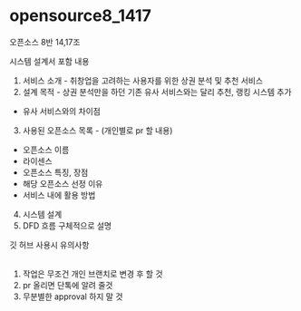 # opensource8_1417
오픈소스 8반 14,17조

시스템 설계서 포함 내용

1. 서비스 소개 - 취창업을 고려하는 사용자를 위한 상권 분석 및 추천 서비스
2. 설계 목적 - 상권 분석만을 하던 기존 유사 서비스와는 달리 추천, 랭킹 시스템 추가
 - 유사 서비스와의 차이점
3. 사용된 오픈소스 목록 - (개인별로 pr 할 내용) 
 - 오픈소스 이름
 - 라이센스
 - 오픈소스 특징, 장점
 - 해당 오픈소스 선정 이유
 - 서비스 내에 활용 방법
4. 시스템 설계
5. DFD 흐름 구체적으로 설명 

깃 허브 사용시 유의사항 <br/><br/>

1. 작업은 무조건 개인 브랜치로 변경 후 할 것
2. pr 올리면 단톡에 알려 줄것
3. 무분별한 approval 하지 말 것
